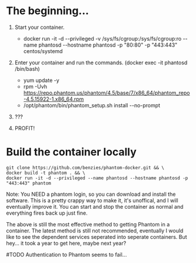 # The beginning...

1. Start your container.

      - docker run -it -d --privileged -v /sys/fs/cgroup:/sys/fs/cgroup:ro --name phantosd --hostname phantosd -p "80:80" -p "443:443" centos/systemd

2. Enter your container and run the commands. (docker exec -it phantosd /bin/bash)


      - yum update -y
      - rpm -Uvh https://repo.phantom.us/phantom/4.5/base/7/x86_64/phantom_repo-4.5.15922-1.x86_64.rpm
      - /opt/phantom/bin/phantom_setup.sh install --no-prompt
      
 3. ???
 
 4. PROFIT!
 
# Build the container locally
```
git clone https://github.com/benzies/phantom-docker.git && \
docker build -t phantom . && \
docker run -it -d --privileged --name phantosd --hostname phantosd -p "443:443" phantom
```


 
 Note: You NEED a phantom login, so you can download and install the software. This is a pretty crappy way to make it, it's unoffical, and I will eventually improve it. You can start and stop the container as normal and everything fires back up just fine.  


The above is still the most effective method to getting Phantom in a container.  The latest method is still not recommended, eventually I would like to see the dependent services seperated into seperate containers. But hey... it took a year to get here, maybe next year?

#TODO
Authentication to Phantom seems to fail...